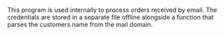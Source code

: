 This program is used internally to process orders received by email.
The credentials are stored in a separate file offline alongside a function that parses the customers name from the mail domain.
